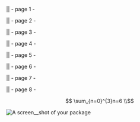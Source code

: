 || - page 1 -


|| - page 2 -


|| - page 3 -

|| - page 4 -

|| - page 5 -


|| - page 6 -


|| - page 7 -


|| - page 8 -


$$ \sum_{n=0}^{3}n=6 \\$$

![A screen__shot of your package](https://f.cloud.github.com/assets/69169/2290250/c35d867a-a017-11e3-86be-cd7c5bf3ff9b.gif)
